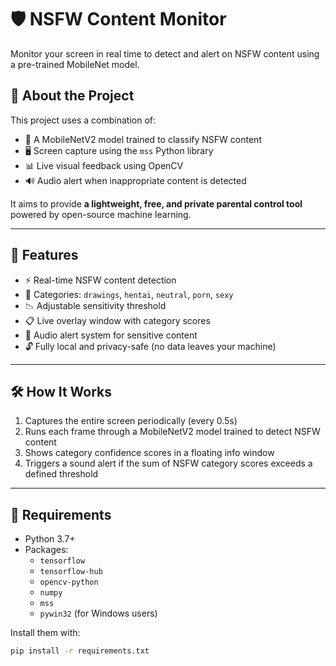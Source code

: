 # 🛡️ NSFW Content Monitor

Monitor your screen in real time to detect and alert on NSFW content using a pre-trained MobileNet model.

## 📌 About the Project

This project uses a combination of:

- 🧠 A MobileNetV2 model trained to classify NSFW content
- 🖥️ Screen capture using the `mss` Python library
- 📊 Live visual feedback using OpenCV
- 🔊 Audio alert when inappropriate content is detected

It aims to provide **a lightweight, free, and private parental control tool** powered by open-source machine learning.

---

## 🚀 Features

- ⚡ Real-time NSFW content detection
- 🪪 Categories: `drawings`, `hentai`, `neutral`, `porn`, `sexy`
- 📉 Adjustable sensitivity threshold
- 📋 Live overlay window with category scores
- 🔔 Audio alert system for sensitive content
- 🔓 Fully local and privacy-safe (no data leaves your machine)

---

## 🛠️ How It Works

1. Captures the entire screen periodically (every 0.5s)
2. Runs each frame through a MobileNetV2 model trained to detect NSFW content
3. Shows category confidence scores in a floating info window
4. Triggers a sound alert if the sum of NSFW category scores exceeds a defined threshold

---

## 🧰 Requirements

- Python 3.7+
- Packages:
  - `tensorflow`
  - `tensorflow-hub`
  - `opencv-python`
  - `numpy`
  - `mss`
  - `pywin32` (for Windows users)

Install them with:

```bash
pip install -r requirements.txt
